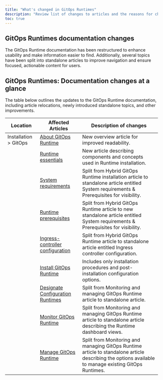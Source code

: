 ```yaml
---
title: "What's changed in GitOps Runtimes"
description: "Review list of changes to articles and the reasons for change"
toc: true
---
```


## GitOps Runtimes documentation changes

The GitOps Runtime documentation has been restructured to enhance usability and make information easier to find.  Additionally, several topics have been split into standalone articles to improve navigation and ensure focused, actionable content for users.

## GitOps Runtimes: Documentation changes at a glance
The table below outlines the updates to the GitOps Runtime documentation, including article relocations, newly introduced standalone topics, and other improvements.


| **Location**         |  **Affected Articles**   | **Description of changes**    |
|--------------------------|-----                 |----------------------------------------------------|
| Installation > GitOps   |[About GitOps Runtime]({{site.baseurl}}/docs/installation/gitops/gitops-runtime/gitops-runtime/)  | New overview article for improved readability. |
|                         |[Runtime essentials]({{site.baseurl}}/docs/installation/gitops/runtime-concepts/)     | New article describing components and concepts used in Runtime installation. |
|                         |[System requirements]({{site.baseurl}}/docs/installation/gitops/runtime-system-requirements/)     | Split from Hybrid GitOps Runtime installation article to standalone article entitled System requirements & Prerequisites for visibility. |
|        |[Runtime prerequisites]({{site.baseurl}}/docs/installation/gitops/runtime-system-requirements/)           | Split from Hybrid GitOps Runtime article to new standalone article entitled System requirements & Prerequisites for visibility.          |
|                         |[Ingress-controller configuration]({{site.baseurl}}/docs/installation/gitops/runtime-ingress-configuration/)     | Split from Hybrid GitOps Runtime article to standalone article entitled Ingress controller configuration.          |
|                      | [Install GitOps Runtime]({{site.baseurl}}/docs/installation/gitops/hybrid-gitops-helm-installation/)            | Includes only installation procedures and post-installation configuration options.  |
|                      | [Designate Configuration Runtimes]({{site.baseurl}}/docs/installation/gitops/configuration-runtime/)            | Split from Monitoring and managing GitOps Runtime article to standalone article.  |
|                      | [Monitor GitOps Runtime]({{site.baseurl}}/docs/installation/gitops/monitor-runtimes/)            | Split from Monitoring and managing GitOps Runtime article to standalone article describing the Runtime dashboard views.  |
|                      | [Manage GitOps Runtime]({{site.baseurl}}/docs/installation/gitops/manage-runtimes/)            | Split from Monitoring and managing GitOps Runtime article to standalone article describing the options available to manage existing GitOps Runtimes.  |
